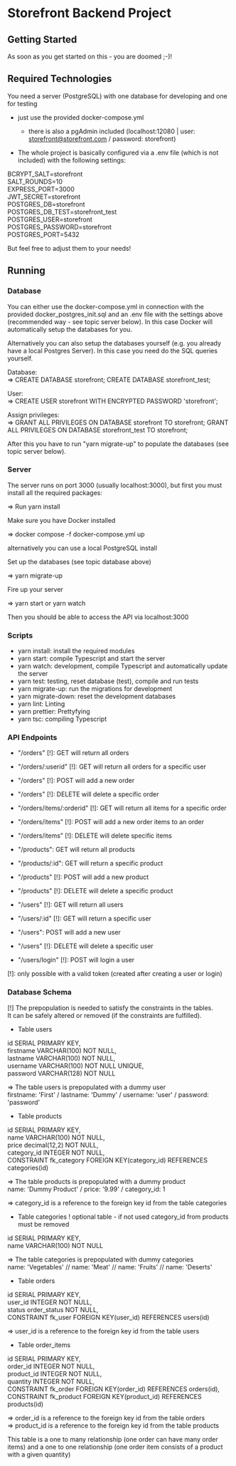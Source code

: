 # Storefront Backend Project

## Getting Started

As soon as you get started on this - you are doomed ;-)!

## Required Technologies

You need a server (PostgreSQL) with one database for developing and one for testing

- just use the provided docker-compose.yml

  - there is also a pgAdmin included (localhost:12080 | user: storefront@storefront.com / password: storefront)

- The whole project is basically configured via a .env file (which is not included) with the following settings:

BCRYPT_SALT=storefront  
SALT_ROUNDS=10  
EXPRESS_PORT=3000  
JWT_SECRET=storefront  
POSTGRES_DB=storefront  
POSTGRES_DB_TEST=storefront_test  
POSTGRES_USER=storefront  
POSTGRES_PASSWORD=storefront  
POSTGRES_PORT=5432  

But feel free to adjust them to your needs!


## Running

### Database

You can either use the docker-compose.yml in connection with the provided docker_postgres_init.sql and an .env file with the settings above (recommended way - see topic server below). In this case Docker will automatically setup the databases for you.

Alternatively you can also setup the databases yourself (e.g. you already have a local Postgres Server). In this case you need do the SQL queries yourself.

Database:  
=> CREATE DATABASE storefront; CREATE DATABASE storefront_test;

User:  
=> CREATE USER storefront WITH ENCRYPTED PASSWORD 'storefront';

Assign privileges:  
=> GRANT ALL PRIVILEGES ON DATABASE storefront TO storefront; GRANT ALL PRIVILEGES ON DATABASE storefront_test TO storefront;

After this you have to run "yarn migrate-up" to populate the databases (see topic server below).

### Server

The server runs on port 3000 (usually localhost:3000), but first you must install all the required packages:

=> Run yarn install

Make sure you have Docker installed

=> docker compose -f docker-compose.yml up

alternatively you can use a local PostgreSQL install

Set up the databases (see topic database above)

=> yarn migrate-up

Fire up your server

=> yarn start or yarn watch

Then you should be able to access the API via localhost:3000

### Scripts

- yarn install: install the required modules
- yarn start: compile Typescript and start the server
- yarn watch: development, compile Typescript and automatically update the server
- yarn test: testing, reset database (test), compile and run tests
- yarn migrate-up: run the migrations for development
- yarn migrate-down: reset the development databases
- yarn lint: Linting
- yarn prettier: Prettyfying
- yarn tsc: compiling Typescript


### API Endpoints

- "/orders" [!]: GET will return all orders
- "/orders/:userid" [!]: GET will return all orders for a specific user
- "/orders" [!]: POST will add a new order
- "/orders" [!]: DELETE will delete a specific order
- "/orders/items/:orderid" [!]: GET will return all items for a specific order
- "/orders/items" [!]: POST will add a new order items to an order
- "/orders/items" [!]: DELETE will delete specific items

- "/products": GET will return all products
- "/products/:id": GET will return a specific product
- "/products" [!]: POST will add a new product
- "/products" [!]: DELETE will delete a specific product

- "/users" [!]: GET will return all users
- "/users/:id"  [!]: GET will return a specific user
- "/users": POST will add a new user
- "/users" [!]: DELETE will delete a specific user
- "/users/login" [!]: POST will login a user

[!]: only possible with a valid token (created after creating a user or login)

### Database Schema

[!] The prepopulation is needed to satisfy the constraints in the tables.  
It can be safely altered or removed (if the constraints are fulfilled).

- Table users

id SERIAL PRIMARY KEY,  
firstname VARCHAR(100) NOT NULL,  
lastname VARCHAR(100) NOT NULL,  
username VARCHAR(100) NOT NULL UNIQUE,  
password VARCHAR(128) NOT NULL  

=> The table users is prepopulated with a dummy user  
firstname: 'First' / lastname: 'Dummy' / username: 'user' / password: 'password'

- Table products

id SERIAL PRIMARY KEY,  
name VARCHAR(100) NOT NULL,  
price decimal(12,2) NOT NULL,  
category_id INTEGER NOT NULL,  
CONSTRAINT fk_category FOREIGN KEY(category_id) REFERENCES categories(id)  

=> The table products is prepopulated with a dummy product  
name: 'Dummy Product' / price: '9.99' / category_id: 1

=> category_id is a reference to the foreign key id from the table categories

- Table categories
! optional table - if not used category_id from products must be removed

id SERIAL PRIMARY KEY,  
name VARCHAR(100) NOT NULL  

=> The table categories is prepopulated with dummy categories  
name: 'Vegetables' // name: 'Meat' // name: 'Fruits' // name: 'Deserts'

- Table orders

id SERIAL PRIMARY KEY,  
user_id INTEGER NOT NULL,  
status order_status NOT NULL,  
CONSTRAINT fk_user FOREIGN KEY(user_id) REFERENCES users(id)  

=> user_id is a reference to the foreign key id from the table users

- Table order_items

id SERIAL PRIMARY KEY,  
order_id INTEGER NOT NULL,  
product_id INTEGER NOT NULL,  
quantity INTEGER NOT NULL,  
CONSTRAINT fk_order FOREIGN KEY(order_id) REFERENCES orders(id),  
CONSTRAINT fk_product FOREIGN KEY(product_id) REFERENCES products(id)  

=> order_id is a reference to the foreign key id from the table orders  
=> product_id is a reference to the foreign key id from the table products

This table is a one to many relationship (one order can have many order items) and
a one to one relationship (one order item consists of a product with a given quantity)
